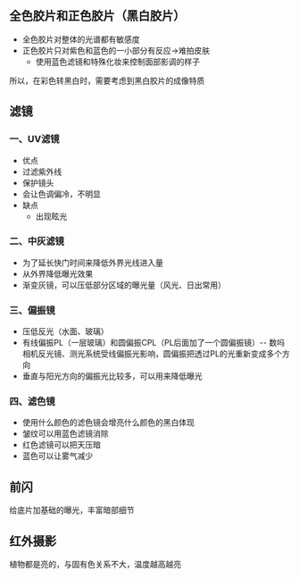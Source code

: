 ## 全色胶片和正色胶片（黑白胶片）
- 全色胶片对整体的光谱都有敏感度
- 正色胶片只对紫色和蓝色的一小部分有反应->难拍皮肤
	- 使用蓝色滤镜和特殊化妆来控制面部影调的样子

所以，在彩色转黑白时，需要考虑到黑白胶片的成像特质

## 滤镜

### 一、UV滤镜
- 优点
- 过滤紫外线
- 保护镜头
- 会让色调偏冷，不明显
- 缺点
	- 出现眩光
### 二、中灰滤镜
- 为了延长快门时间来降低外界光线进入量
- 从外界降低曝光效果
- 渐变灰镜，可以压低部分区域的曝光量（风光、日出常用）
### 三、偏振镜
- 压低反光（水面、玻璃）
- 有线偏振PL（一层玻璃）和圆偏振CPL（PL后面加了一个圆偏振镜）-- 数吗相机反光镜、测光系统受线偏振光影响，圆偏振把透过PL的光重新变成多个方向
- 垂直与阳光方向的偏振光比较多，可以用来降低曝光
### 四、滤色镜


- 使用什么颜色的滤色镜会增亮什么颜色的黑白体现
- 皱纹可以用蓝色滤镜消除
- 红色滤镜可以把天压暗
- 蓝色可以让雾气减少

## 前闪

给底片加基础的曝光，丰富暗部细节

## 红外摄影

植物都是亮的，与固有色关系不大，温度越高越亮